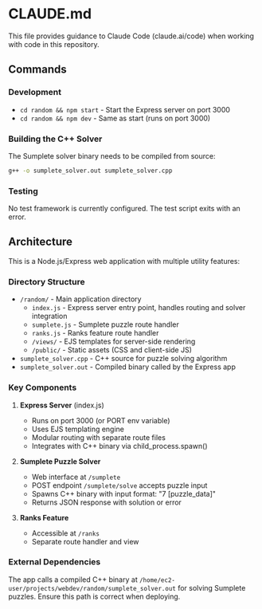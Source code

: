 # CLAUDE.md

This file provides guidance to Claude Code (claude.ai/code) when working with code in this repository.

## Commands

### Development
- `cd random && npm start` - Start the Express server on port 3000
- `cd random && npm dev` - Same as start (runs on port 3000)

### Building the C++ Solver
The Sumplete solver binary needs to be compiled from source:
```bash
g++ -o sumplete_solver.out sumplete_solver.cpp
```

### Testing
No test framework is currently configured. The test script exits with an error.

## Architecture

This is a Node.js/Express web application with multiple utility features:

### Directory Structure
- `/random/` - Main application directory
  - `index.js` - Express server entry point, handles routing and solver integration
  - `sumplete.js` - Sumplete puzzle route handler
  - `ranks.js` - Ranks feature route handler
  - `/views/` - EJS templates for server-side rendering
  - `/public/` - Static assets (CSS and client-side JS)
- `sumplete_solver.cpp` - C++ source for puzzle solving algorithm
- `sumplete_solver.out` - Compiled binary called by the Express app

### Key Components

1. **Express Server** (index.js)
   - Runs on port 3000 (or PORT env variable)
   - Uses EJS templating engine
   - Modular routing with separate route files
   - Integrates with C++ binary via child_process.spawn()

2. **Sumplete Puzzle Solver**
   - Web interface at `/sumplete`
   - POST endpoint `/sumplete/solve` accepts puzzle input
   - Spawns C++ binary with input format: "7 [puzzle_data]"
   - Returns JSON response with solution or error

3. **Ranks Feature**
   - Accessible at `/ranks`
   - Separate route handler and view

### External Dependencies
The app calls a compiled C++ binary at `/home/ec2-user/projects/webdev/random/sumplete_solver.out` for solving Sumplete puzzles. Ensure this path is correct when deploying.